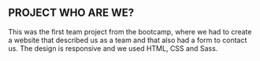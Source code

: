 ## PROJECT WHO ARE WE?

This was the first team project from the bootcamp, where we had to create a website that described us as a team and that also had a form to contact us.
The design is responsive and we used HTML, CSS and Sass.
